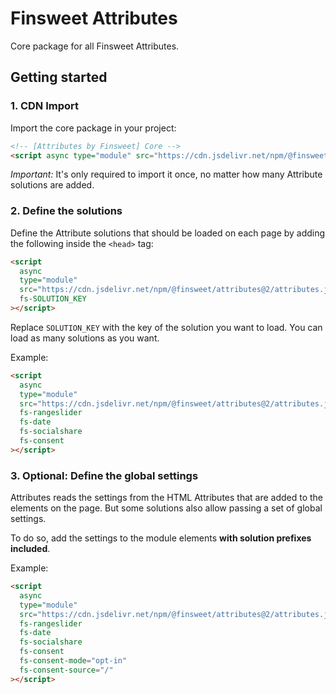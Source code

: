 # Finsweet Attributes

Core package for all Finsweet Attributes.

## Getting started

### 1. CDN Import

Import the core package in your project:

```html
<!-- [Attributes by Finsweet] Core -->
<script async type="module" src="https://cdn.jsdelivr.net/npm/@finsweet/attributes"></script>
```

_Important:_ It's only required to import it once, no matter how many Attribute solutions are added.

### 2. Define the solutions

Define the Attribute solutions that should be loaded on each page by adding the following inside the `<head>` tag:

```html
<script
  async
  type="module"
  src="https://cdn.jsdelivr.net/npm/@finsweet/attributes@2/attributes.js"
  fs-SOLUTION_KEY
></script>
```

Replace `SOLUTION_KEY` with the key of the solution you want to load. You can load as many solutions as you want.

Example:

```html
<script
  async
  type="module"
  src="https://cdn.jsdelivr.net/npm/@finsweet/attributes@2/attributes.js"
  fs-rangeslider
  fs-date
  fs-socialshare
  fs-consent
></script>
```

### 3. Optional: Define the global settings

Attributes reads the settings from the HTML Attributes that are added to the elements on the page. But some solutions also allow passing a set of global settings.

To do so, add the settings to the module elements **with solution prefixes included**.

Example:

```html
<script
  async
  type="module"
  src="https://cdn.jsdelivr.net/npm/@finsweet/attributes@2/attributes.js"
  fs-rangeslider
  fs-date
  fs-socialshare
  fs-consent
  fs-consent-mode="opt-in"
  fs-consent-source="/"
></script>
```
